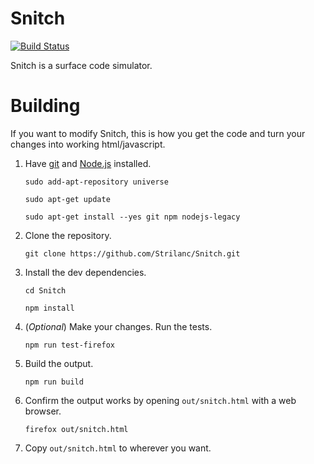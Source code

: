 # Snitch

[![Build Status](https://travis-ci.org/Strilanc/Snitch.svg?branch=master)](https://travis-ci.org/Strilanc/Snitch)

Snitch is a surface code simulator.

# Building

If you want to modify Snitch, this is how you get the code and turn your changes into working html/javascript.

1. Have [git](https://git-scm.com/) and [Node.js](https://nodejs.org/en/download/) installed.

    `sudo add-apt-repository universe`
    
    `sudo apt-get update`
    
    `sudo apt-get install --yes git npm nodejs-legacy`

2. Clone the repository.

    `git clone https://github.com/Strilanc/Snitch.git`

3. Install the dev dependencies.

    `cd Snitch`
    
    `npm install`

4. (*Optional*) Make your changes. Run the tests.

    `npm run test-firefox`

5. Build the output.

    `npm run build`

6. Confirm the output works by opening `out/snitch.html` with a web browser.

    `firefox out/snitch.html`

7. Copy `out/snitch.html` to wherever you want.
